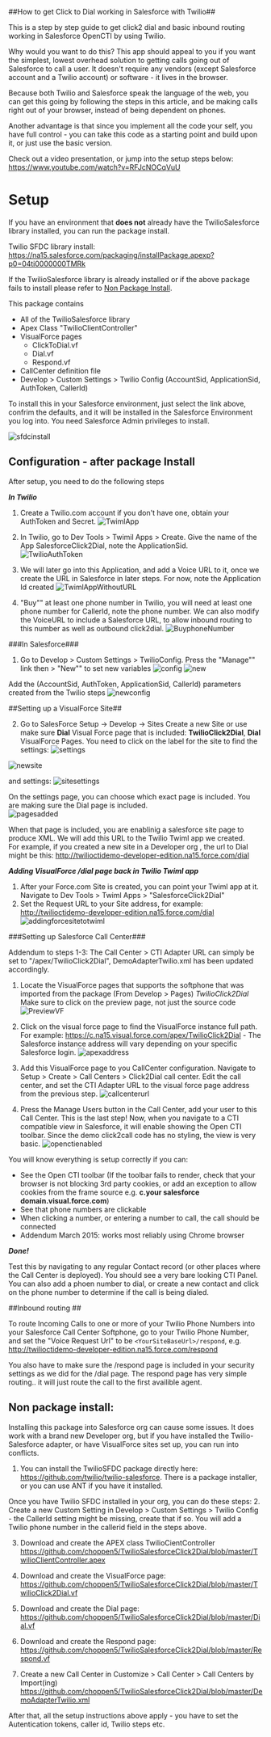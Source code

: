 ##How to get Click to Dial working in Salesforce with Twilio##

This is a step by step guide to get click2 dial and basic inbound routing working in Salesforce OpenCTI by using Twilio.

Why would you want to do this? This app should appeal to you if you want the simplest, lowest overhead solution to getting calls going out of Salesforce to call a user. It doesn't require any vendors (except Salesforce account and a Twilio account) or software - it lives in the browser. 

Because both Twilio and Salesforce speak the language of the web, you can get this going by following the steps in this article, and be making calls right out of your browser, instead of being dependent on phones. 

Another advantage is that since you implement all the code your self, you have full control - you can take this code as a starting point and build upon it, or just use the basic version.

Check out a video presentation, or jump into the setup steps below: https://www.youtube.com/watch?v=RFJcNOCqVuU

# Setup

If you have an environment that **does not** already have the TwilioSalesforce library installed, you can run the package install. 

Twilio SFDC library install: <https://na15.salesforce.com/packaging/installPackage.apexp?p0=04ti0000000TMRk>

If the TwilioSalesforce library is already installed or if the above package fails to install please refer to <a href="#non-package-install">Non Package Install</a>.

This package contains

* All of the TwilioSalesforce library
* Apex Class "TwilioClientController"
* VisualForce pages
  - ClickToDial.vf
  - Dial.vf
  - Respond.vf
* CallCenter definition file
* Develop > Custom Settings > Twilio Config (AccountSid, ApplicationSid, AuthToken, CallerId)


To install this in your Salesforce environment, just select the link above, confrim the defaults, and it will be installed in the Salesforce Environment you log into.  You need Salesforce Admin privileges to install.  

![sfdcinstall](http://uploadir.com/u/gghpenq7)



## Configuration - after package Install

After setup, you need to do the following steps

***In Twilio***

1. Create a Twilio.com account if you don't have one, obtain your AuthToken and Secret.
![TwimlApp](http://uploadir.com/u/ecsgu7jl)

2. In Twilio, go to Dev Tools > Twimil  Apps > Create. Give the name of the App SalesforceClick2Dial,  note the ApplicationSid.  
![TwilioAuthToken](http://uploadir.com/u/vfv1enbb)

3. We will later go into this Application, and add a Voice URL to it, once we create the URL in Salesforce in later steps. For now, note the Application Id created
![TwimlAppWithoutURL](http://uploadir.com/u/u7lpiwhv)

4. "Buy"" at least one phone number in Twilio, you will need at least one phone number for CallerId, note the phone number.  We can also modify the VoiceURL to include a Salesforce URL, to allow inbound routing to this number as well as outbound click2dial.
![BuyphoneNumber](http://uploadir.com/u/5mu93v1n)


###In Salesforce###

1. Go to Develop > Custom Settings > TwilioConfig.  Press the "Manage"" link then > "New"" to set new variables
![config](http://uploadir.com/u/n6p22ssu)
![new](http://uploadir.com/u/ln6wpcbm) 

Add the (AccountSid, AuthToken, ApplicationSid, CallerId) parameters created from the Twilio steps 
![newconfig](http://uploadir.com/u/q7eppa04)


##Setting up a VisualForce Site##

2. Go to SalesForce Setup -> Develop -> Sites 
Create a new Site or use make sure **Dial**  Visual Force page that is included:  **TwilioClick2Dial**, **Dial** VisualForce Pages. You need to click on the label for the site to find the settings:
![settings](http://uploadir.com/u/lf4kunkx)

![newsite](http://uploadir.com/u/8hor44dt)

and settings:
![sitesettings](http://uploadir.com/u/o363ocpo)


On the settings page, you can choose which exact page is included.  You are making sure the Dial page is included.  
![pagesadded](http://uploadir.com/u/xr4yf9b5)

When that page is included, you are enablinig a salesforce site page to produce XML.  We will add this URL to the Twilio Twiml app we created.  
For example, if you created a new site in a Developer org , the url to Dial might be this: 
 http://twilioctidemo-developer-edition.na15.force.com/dial
 
 

***Adding VisualForce /dial page back in Twilio  Twiml app***

1. After your Force.com Site is created, you can point your Twiml app at it.  Navigate to Dev Tools > Twiml Apps > "SalesforceClick2Dial"
2. Set the Request URL to your Site address, for example: http://twilioctidemo-developer-edition.na15.force.com/dial
![addingforcesitetotwiml](http://uploadir.com/u/2vwdscay)



###Setting up Salesforce Call Center###

Addendum to steps 1-3: The Call Center > CTI Adapter URL can simply be set to "/apex/TwilioClick2Dial", DemoAdapterTwilio.xml has been updated accordingly.

1. Locate the VisualForce pages that supports the softphone that was imported from the package (From Develop > Pages) *TwilioClick2Dial*
Make sure to click on the preview page, not just the source code
![PreviewVF](http://uploadir.com/u/mtginq7w)

2.  Click on the visual force page to find the VisualForce instance full path.  For example: https://c.na15.visual.force.com/apex/TwilioClick2Dial - The Salesforce instance address will vary depending on your specific Salesforce login.
![apexaddress](http://uploadir.com/u/cx6axmqc)

3. Add this VisualForce page to you CallCenter configuration.  Navigate to Setup > Create > Call Centers > Click2Dial call center.  Edit the call center, and set the CTI Adapter URL to the visual force page address from the previous step.
![callcenterurl](http://uploadir.com/u/lyhysp3e)


4. Press the Manage Users button in the Call Center, add your user to this Call Center.  This is the last step!  Now, when you navigate to a CTI compatible view in Salesforce, it will enable showing the Open CTI toolbar.  Since the demo click2call code has no styling,  the view is very basic. 
![openctienabled](http://uploadir.com/u/do78g14m)

You will know everything is setup correctly if you can:
- See the Open CTI toolbar (If the toolbar fails to render, check that your browser is not blocking 3rd party cookies, or add an exception to allow cookies from the frame source e.g.  **c.**your salesforce domain**.visual.force.com**)
- See that phone numbers are clickable
- When clicking a number, or entering a number to call, the call should be connected
- Addendum March 2015: works most reliably using Chrome browser


***Done!***

Test this by navigating to any regular Contact record (or other places where the Call Center is deployed). You should see a very bare looking CTI Panel.  You can also add a phoen number to dial, or create a new contact and click on the phone number to determine if the call is being dialed.

##Inbound routing ##

To route Incoming Calls to one or more of your Twilio Phone Numbers into your Salesforce Call Center Softphone, go to your Twilio Phone Number, and set the "Voice Request Url"  to be `<YourSiteBaseUrl>/respond`, e.g. http://twilioctidemo-developer-edition.na15.force.com/respond

You also have to make sure the /respond page is included in your security settings as we did for the /dial page.  The respond page has very simple routing.. it will just route the call to the first availible agent.


## Non package install:

Installing this package into Salesforce org can cause some issues.  It does work with a brand new Developer org, but if you have installed the Twilio-Salesforce adapter, or have VisualForce sites set up, you can run into conflicts.

1. You can install the TwilioSFDC package directly here: https://github.com/twilio/twilio-salesforce. There is a package installer, or you can use ANT if you have it installed.

 Once you have Twilio SFDC installed in your org, you can do these steps:
2. Create a new Custom Setting in Develop > Custom Settings > Twilio Config - the CallerId setting might be missing, create that if so.  You will add a Twilio phone number in the callerid field in the steps above. 

3. Download and create the APEX class TwilioCientController https://github.com/choppen5/TwilioSalesforceClick2Dial/blob/master/TwilioClientController.apex

4. Download and create the VisualForce page: https://github.com/choppen5/TwilioSalesforceClick2Dial/blob/master/TwilioClick2Dial.vf

5. Download and create the Dial page: https://github.com/choppen5/TwilioSalesforceClick2Dial/blob/master/Dial.vf

6. Download and create the Respond page: https://github.com/choppen5/TwilioSalesforceClick2Dial/blob/master/Respond.vf

7. Create a new Call Center in Customize > Call Center > Call Centers by Import(ing) https://github.com/choppen5/TwilioSalesforceClick2Dial/blob/master/DemoAdapterTwilio.xml


After that, all the setup instructions above apply - you have to set the Autentication tokens, caller id, Twilio steps etc.
